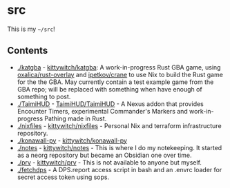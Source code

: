 # src

This is my `~/src`!

## Contents

* [./katgba](./katgba) - [kittywitch/katgba](https://github.com/kittywitch/katgba): A work-in-progress Rust GBA game, using [oxalica/rust-overlay](https://github.com/oxalica/rust-overlay) and [ipetkov/crane](https://github.com/ipetkov/crane) to use Nix to build the Rust game for the the GBA. May currently contain a test example game from the GBA repo; will be replaced with something when have enough of something to post.
* [./TaimiHUD](./TaimiHUD) - [TaimiHUD/TaimiHUD](https://github.com/TaimiHUD/TaimiHUD) - A Nexus addon that provides Encounter Timers, experimental Commander's Markers and work-in-progress Pathing made in Rust.
* [./nixfiles](./nixfiles) - [kittywitch/nixfiles](https://github.com/kittywitch/nixfiles) - Personal Nix and terraform infrastructure repository.
* [./konawall-py](./konawall-py) - [kittywitch/konawall-py](https://github.com/kittywitch/konawall-py)
* [./notes](./notes) - [kittywitch/notes](https://github.com/kittywitch/notes) - This is where I do my notekeeping. It started as a neorg repository but became an Obsidian one over time.
* [./prv](./prv) - [kittywitch/prv](https://github.com/kittywitch/srcprv) - This is not available to anyone but myself.
* [./fetchdps](./fetchdps) - A DPS.report access script in bash and an .envrc loader for secret access token using sops.
